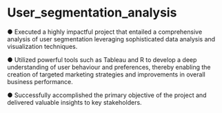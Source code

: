 # User_segmentation_analysis
●	Executed a highly impactful project that entailed a comprehensive analysis of user segmentation leveraging sophisticated data analysis and visualization techniques.

●	Utilized powerful tools such as Tableau and R to develop a deep understanding of user behaviour and preferences, thereby enabling the creation of targeted marketing strategies and improvements in overall business performance.

●	Successfully accomplished the primary objective of the project and delivered valuable insights to key stakeholders.

